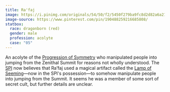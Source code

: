 ```yaml
---
title: Ra'faj
image: https://i.pinimg.com/originals/54/50/f2/5450f279ba9fc8d2d82a6a21daeacbee.png
image-source: https://www.pinterest.com/pin/190488259216685808/
statbox:
  race: dragonborn (red)
  gender: male
  profession: acolyte
  case: "05"
---
```


An acolyte of the [Progression of Symmetry](../orgs/progression-of-symmetry)
who manipulated people into jumping from the Zenithal Summit for reasons not
wholly understood. The [SPI](../orgs/spi) now believes that Ra’faj used a
magical artifact called the
[Lamp of Seeming](../reliquaries/lamp-of-seeming)&mdash;now in the SPI's
possession&mdash;to somehow manipulate people into jumping from the Summit.
It seems he was a member of some sort of secret cult, but further details are
unclear.
